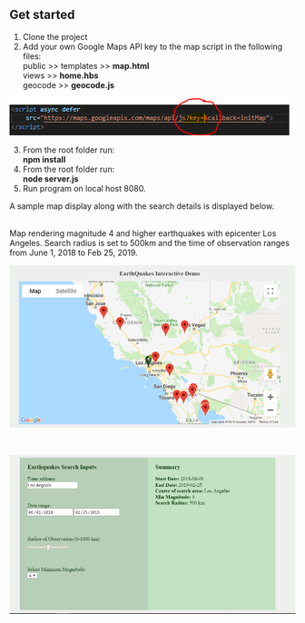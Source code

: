 ## Get started
1. Clone the project 
2. Add your own Google Maps API key to the map script in the following files: <br>
    public >> templates >> **map.html** <br>
    views >> **home.hbs** <br>
    geocode >> **geocode.js** <br>

![Insert gKey](gKey.PNG)

3. From the root folder run: <br> **npm install**
4. From the root folder run: <br> **node server.js**
5. Run program on local host 8080.

A sample map display along with the search details is displayed below.

<br>
Map rendering magnitude 4 and higher earthquakes with epicenter Los Angeles. Search radius is set to 500km and the 
time of observation ranges from June 1, 2018 to Feb 25, 2019. 

![EarthQuakes - Map Display](/screenshots/screenshot_LA.png)

<br>

![EarthQuakes - Map Display](/screenshots/screenshot_LA_details.png)
